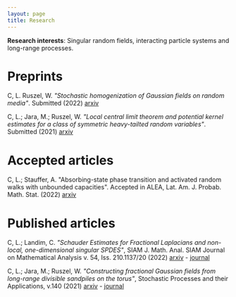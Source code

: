 ```yaml
---
layout: page
title: Research
---
```


**Research interests**: Singular random fields, interacting particle systems and
long-range processes.

# Preprints
C, L. Ruszel, W. _"Stochastic homogenization of Gaussian fields on random media"_. Submitted (2022)
[arxiv](https://arxiv.org/abs/2201.12013)

C, L.; Jara, M.; Ruszel, W. _"Local central limit theorem and potential kernel estimates for a class of symmetric heavy-tailted random variables"_. Submitted (2021)
[arxiv](https://arxiv.org/abs/2101.01609)

# Accepted articles
C, L.; Stauffer, A. "Absorbing-state phase transition and activated random walks with unbounded capacities". 
Accepted in ALEA, Lat. Am. J. Probab. Math. Stat. (2022)
[arxiv](https://arxiv.org/abs/2108.03038)

# Published articles
C, L.; Landim, C. _"Schauder Estimates for Fractional Laplacians and non-local, one-dimensional singular SPDES"_,  SIAM J. Math. Anal. SIAM Journal on Mathematical Analysis v. 54, Iss. 210.1137/20 (2022)
[arxiv](https://arxiv.org/abs/1912.11869) - [journal](https://epubs.siam.org/doi/abs/10.1137/20M1382829)

C, L.; Jara, M.; Ruszel, W. _"Constructing fractional Gaussian fields from long-range divisible sandpiles on the torus"_, Stochastic Processes and their Applications, v.140 (2021)
[arxiv](https://arxiv.org/abs/1808.06078) - [journal](https://www.sciencedirect.com/science/article/pii/S0304414921000995)
